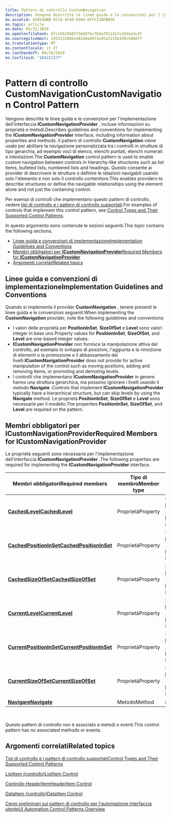```yaml
---
title: Pattern di controllo CustomNavigation
description: Vengono descritte le linee guida e le convenzioni per l'implementazione dell'interfaccia ICustomNavigationProvider, incluse informazioni su proprietà e metodi.
ms.assetid: 428540BB-5CC0-4F49-8384-0FFC130FBB38
ms.topic: article
ms.date: 05/31/2018
ms.openlocfilehash: 97cc6524585f3ddd7ec764a791141fce9daa3c4f
ms.sourcegitcommit: 2d531328b6ed82d4ad971a45a5131b430c5866f7
ms.translationtype: MT
ms.contentlocale: it-IT
ms.lasthandoff: 09/16/2019
ms.locfileid: "104221377"
---
```

# <a name="customnavigation-control-pattern"></a><span data-ttu-id="8de9c-103">Pattern di controllo CustomNavigation</span><span class="sxs-lookup"><span data-stu-id="8de9c-103">CustomNavigation Control Pattern</span></span>

<span data-ttu-id="8de9c-104">Vengono descritte le linee guida e le convenzioni per l'implementazione dell'interfaccia **ICustomNavigationProvider** , incluse informazioni su proprietà e metodi.</span><span class="sxs-lookup"><span data-stu-id="8de9c-104">Describes guidelines and conventions for implementing the **ICustomNavigationProvider** interface, including information about properties and methods.</span></span> <span data-ttu-id="8de9c-105">Il pattern di controllo **CustomNavigation** viene usato per abilitare la navigazione personalizzata tra i controlli in strutture di tipo gerarchia, ad esempio voci di elenco, elenchi puntati, elenchi numerati e intestazioni.</span><span class="sxs-lookup"><span data-stu-id="8de9c-105">The **CustomNavigation** control pattern is used to enable custom navigation between controls in hierarchy-like structures such as list items, bulleted lists, numbered lists and headings.</span></span> <span data-ttu-id="8de9c-106">Questo consente ai provider di descrivere le strutture o definire le relazioni navigabili usando solo l'elemento e non solo il controllo contenitore.</span><span class="sxs-lookup"><span data-stu-id="8de9c-106">This enables providers to describe structures or define the navigable relationships using the element alone and not just the containing control.</span></span>

<span data-ttu-id="8de9c-107">Per esempi di controlli che implementano questo pattern di controllo, vedere [tipi di controllo e i pattern di controllo supportati](uiauto-controlpatternmapping.md).</span><span class="sxs-lookup"><span data-stu-id="8de9c-107">For examples of controls that implement this control pattern, see [Control Types and Their Supported Control Patterns](uiauto-controlpatternmapping.md).</span></span>

<span data-ttu-id="8de9c-108">In questo argomento sono contenute le sezioni seguenti.</span><span class="sxs-lookup"><span data-stu-id="8de9c-108">This topic contains the following sections.</span></span>

-   [<span data-ttu-id="8de9c-109">Linee guida e convenzioni di implementazione</span><span class="sxs-lookup"><span data-stu-id="8de9c-109">Implementation Guidelines and Conventions</span></span>](#implementation-guidelines-and-conventions)
-   [<span data-ttu-id="8de9c-110">Membri obbligatori per **ICustomNavigationProvider**</span><span class="sxs-lookup"><span data-stu-id="8de9c-110">Required Members for **ICustomNavigationProvider**</span></span>](#required-members-for-icustomnavigationprovider)
-   [<span data-ttu-id="8de9c-111">Argomenti correlati</span><span class="sxs-lookup"><span data-stu-id="8de9c-111">Related topics</span></span>](#related-topics)

## <a name="implementation-guidelines-and-conventions"></a><span data-ttu-id="8de9c-112">Linee guida e convenzioni di implementazione</span><span class="sxs-lookup"><span data-stu-id="8de9c-112">Implementation Guidelines and Conventions</span></span>

<span data-ttu-id="8de9c-113">Quando si implementa il provider **CustomNavigation** , tenere presenti le linee guida e le convenzioni seguenti:</span><span class="sxs-lookup"><span data-stu-id="8de9c-113">When implementing the **CustomNavigation** provider, note the following guidelines and conventions:</span></span>

-   <span data-ttu-id="8de9c-114">I valori delle proprietà per **PositionInSet**, **SizeOfSet** e **Level** sono valori integer in base uno.</span><span class="sxs-lookup"><span data-stu-id="8de9c-114">Property values for **PositionInSet**, **SizeOfSet**, and **Level** are one-based integer values.</span></span>
-   <span data-ttu-id="8de9c-115">**ICustomNavigationProvider** non fornisce la manipolazione attiva del controllo, ad esempio lo sviluppo di posizioni, l'aggiunta e la rimozione di elementi o la promozione e il abbassamento dei livelli.</span><span class="sxs-lookup"><span data-stu-id="8de9c-115">**ICustomNavigationProvider** does not provide for active manipulation of the control such as moving positions, adding and removing items, or promoting and demoting levels.</span></span>
-   <span data-ttu-id="8de9c-116">I controlli che implementano **ICustomNavigationProvider** in genere hanno una struttura gerarchica, ma possono ignorare i livelli usando il metodo **Navigate** .</span><span class="sxs-lookup"><span data-stu-id="8de9c-116">Controls that implement **ICustomNavigationProvider** typically have a hierarchical structure, but can skip levels by using the **Navigate** method.</span></span> <span data-ttu-id="8de9c-117">Le proprietà **PositionInSet**, **SizeOfSet** e **Level** sono necessarie per il modello.</span><span class="sxs-lookup"><span data-stu-id="8de9c-117">The properties **PositionInSet**, **SizeOfSet**, and **Level** are required on the pattern.</span></span>

## <a name="required-members-for-icustomnavigationprovider"></a><span data-ttu-id="8de9c-118">Membri obbligatori per **ICustomNavigationProvider**</span><span class="sxs-lookup"><span data-stu-id="8de9c-118">Required Members for **ICustomNavigationProvider**</span></span>

<span data-ttu-id="8de9c-119">Le proprietà seguenti sono necessarie per l'implementazione dell'interfaccia **ICustomNavigationProvider** .</span><span class="sxs-lookup"><span data-stu-id="8de9c-119">The following properties are required for implementing the **ICustomNavigationProvider** interface.</span></span>



| <span data-ttu-id="8de9c-120">Membri obbligatori</span><span class="sxs-lookup"><span data-stu-id="8de9c-120">Required members</span></span>                                                                  | <span data-ttu-id="8de9c-121">Tipo di membro</span><span class="sxs-lookup"><span data-stu-id="8de9c-121">Member type</span></span> | <span data-ttu-id="8de9c-122">Note</span><span class="sxs-lookup"><span data-stu-id="8de9c-122">Notes</span></span>                                                                               |
|-----------------------------------------------------------------------------------|-------------|-------------------------------------------------------------------------------------|
| [<span data-ttu-id="8de9c-123">**CachedLevel**</span><span class="sxs-lookup"><span data-stu-id="8de9c-123">**CachedLevel**</span></span>](/windows/desktop/api/UIAutomationClient/nf-uiautomationclient-iuiautomationelement4-get_cachedlevel)                   | <span data-ttu-id="8de9c-124">Proprietà</span><span class="sxs-lookup"><span data-stu-id="8de9c-124">Property</span></span>    | <span data-ttu-id="8de9c-125">Si trova nell'interfaccia [**IUIAutomationElement4**](/windows/desktop/api/UIAutomationClient/nn-uiautomationclient-iuiautomationelement4) .</span><span class="sxs-lookup"><span data-stu-id="8de9c-125">Located on [**IUIAutomationElement4**](/windows/desktop/api/UIAutomationClient/nn-uiautomationclient-iuiautomationelement4) interface.</span></span> |
| [<span data-ttu-id="8de9c-126">**CachedPositionInSet**</span><span class="sxs-lookup"><span data-stu-id="8de9c-126">**CachedPositionInSet**</span></span>](/windows/desktop/api/UIAutomationClient/nf-uiautomationclient-iuiautomationelement4-get_cachedpositioninset)   | <span data-ttu-id="8de9c-127">Proprietà</span><span class="sxs-lookup"><span data-stu-id="8de9c-127">Property</span></span>    | <span data-ttu-id="8de9c-128">Si trova nell'interfaccia [**IUIAutomationElement4**](/windows/desktop/api/UIAutomationClient/nn-uiautomationclient-iuiautomationelement4) .</span><span class="sxs-lookup"><span data-stu-id="8de9c-128">Located on [**IUIAutomationElement4**](/windows/desktop/api/UIAutomationClient/nn-uiautomationclient-iuiautomationelement4) interface.</span></span> |
| [<span data-ttu-id="8de9c-129">**CachedSizeOfSet**</span><span class="sxs-lookup"><span data-stu-id="8de9c-129">**CachedSizeOfSet**</span></span>](/windows/desktop/api/UIAutomationClient/nf-uiautomationclient-iuiautomationelement4-get_cachedsizeofset)           | <span data-ttu-id="8de9c-130">Proprietà</span><span class="sxs-lookup"><span data-stu-id="8de9c-130">Property</span></span>    | <span data-ttu-id="8de9c-131">Si trova nell'interfaccia [**IUIAutomationElement4**](/windows/desktop/api/UIAutomationClient/nn-uiautomationclient-iuiautomationelement4) .</span><span class="sxs-lookup"><span data-stu-id="8de9c-131">Located on [**IUIAutomationElement4**](/windows/desktop/api/UIAutomationClient/nn-uiautomationclient-iuiautomationelement4) interface.</span></span> |
| [<span data-ttu-id="8de9c-132">**CurrentLevel**</span><span class="sxs-lookup"><span data-stu-id="8de9c-132">**CurrentLevel**</span></span>](/windows/desktop/api/UIAutomationClient/nf-uiautomationclient-iuiautomationelement4-get_currentlevel)                 | <span data-ttu-id="8de9c-133">Proprietà</span><span class="sxs-lookup"><span data-stu-id="8de9c-133">Property</span></span>    | <span data-ttu-id="8de9c-134">Si trova nell'interfaccia [**IUIAutomationElement4**](/windows/desktop/api/UIAutomationClient/nn-uiautomationclient-iuiautomationelement4) .</span><span class="sxs-lookup"><span data-stu-id="8de9c-134">Located on [**IUIAutomationElement4**](/windows/desktop/api/UIAutomationClient/nn-uiautomationclient-iuiautomationelement4) interface.</span></span> |
| [<span data-ttu-id="8de9c-135">**CurrentPositionInSet**</span><span class="sxs-lookup"><span data-stu-id="8de9c-135">**CurrentPositionInSet**</span></span>](/windows/desktop/api/UIAutomationClient/nf-uiautomationclient-iuiautomationelement4-get_currentpositioninset) | <span data-ttu-id="8de9c-136">Proprietà</span><span class="sxs-lookup"><span data-stu-id="8de9c-136">Property</span></span>    | <span data-ttu-id="8de9c-137">Si trova nell'interfaccia [**IUIAutomationElement4**](/windows/desktop/api/UIAutomationClient/nn-uiautomationclient-iuiautomationelement4) .</span><span class="sxs-lookup"><span data-stu-id="8de9c-137">Located on [**IUIAutomationElement4**](/windows/desktop/api/UIAutomationClient/nn-uiautomationclient-iuiautomationelement4) interface.</span></span> |
| [<span data-ttu-id="8de9c-138">**CurrentSizeOfSet**</span><span class="sxs-lookup"><span data-stu-id="8de9c-138">**CurrentSizeOfSet**</span></span>](/windows/desktop/api/UIAutomationClient/nf-uiautomationclient-iuiautomationelement4-get_currentsizeofset)         | <span data-ttu-id="8de9c-139">Proprietà</span><span class="sxs-lookup"><span data-stu-id="8de9c-139">Property</span></span>    | <span data-ttu-id="8de9c-140">Si trova nell'interfaccia [**IUIAutomationElement4**](/windows/desktop/api/UIAutomationClient/nn-uiautomationclient-iuiautomationelement4) .</span><span class="sxs-lookup"><span data-stu-id="8de9c-140">Located on [**IUIAutomationElement4**](/windows/desktop/api/UIAutomationClient/nn-uiautomationclient-iuiautomationelement4) interface.</span></span> |
| [<span data-ttu-id="8de9c-141">**Navigare**</span><span class="sxs-lookup"><span data-stu-id="8de9c-141">**Navigate**</span></span>](/windows/desktop/api/UIAutomationCore/nf-uiautomationcore-irawelementproviderfragment-navigate)                   | <span data-ttu-id="8de9c-142">Metodo</span><span class="sxs-lookup"><span data-stu-id="8de9c-142">Method</span></span>      | <span data-ttu-id="8de9c-143">nessuno</span><span class="sxs-lookup"><span data-stu-id="8de9c-143">None</span></span>                                                                                |



 

<span data-ttu-id="8de9c-144">Questo pattern di controllo non è associato a metodi o eventi.</span><span class="sxs-lookup"><span data-stu-id="8de9c-144">This control pattern has no associated methods or events.</span></span>

## <a name="related-topics"></a><span data-ttu-id="8de9c-145">Argomenti correlati</span><span class="sxs-lookup"><span data-stu-id="8de9c-145">Related topics</span></span>

<dl> <dt>

[<span data-ttu-id="8de9c-146">Tipi di controllo e i pattern di controllo supportati</span><span class="sxs-lookup"><span data-stu-id="8de9c-146">Control Types and Their Supported Control Patterns</span></span>](uiauto-controlpatternmapping.md)
</dt> <dt>

[<span data-ttu-id="8de9c-147">ListItem (controllo)</span><span class="sxs-lookup"><span data-stu-id="8de9c-147">ListItem Control</span></span>](uiauto-supportlistitemcontroltype.md)
</dt> <dt>

[<span data-ttu-id="8de9c-148">Controllo HeaderItem</span><span class="sxs-lookup"><span data-stu-id="8de9c-148">HeaderItem Control</span></span>](uiauto-supportheaderitemcontroltype.md)
</dt> <dt>

[<span data-ttu-id="8de9c-149">DataItem (controllo)</span><span class="sxs-lookup"><span data-stu-id="8de9c-149">DataItem Control</span></span>](uiauto-supportdataitemcontroltype.md)
</dt> <dt>

[<span data-ttu-id="8de9c-150">Cenni preliminari sui pattern di controllo per l'automazione interfaccia utente</span><span class="sxs-lookup"><span data-stu-id="8de9c-150">UI Automation Control Patterns Overview</span></span>](uiauto-controlpatternsoverview.md)
</dt> </dl>

 

 




